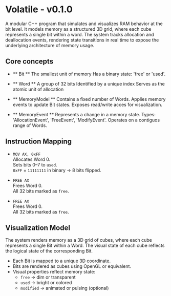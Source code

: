 # Volatile - v0.1.0
A modular C++ program that simulates and visualizes RAM behavior at the bit level. It models memory as a structured 3D grid, where each cube represents a single bit within a word. The system tracks allocation and deallocation events, rendering state transitions in real time to expose the underlying architecture of memory usage.


## Core concepts

- ** Bit **
    The smallest unit of memory
    Has a binary state: 'free' or 'used'.

- ** Word **
    A group of 32 bits
    Identified by a unique index
    Serves as the atomic unit of allocation

- ** MemoryModel **
    Contains a fixed number of Words.
    Applies memory events to update Bit states.
    Exposes read/write acces for visualization.

- ** MemoryEvent **
    Represents a change in a memory state.
    Types: 'AllocationEvent', 'FreeEvent', 'ModifyEvent'.
    Operates on a contiguos range of Words.

## Instruction Mapping

- `MOV AX, 0xFF`  
  Allocates Word 0.  
  Sets bits 0–7 to `used`.  
  `0xFF` = `11111111` in binary → 8 bits flipped.

- `FREE AX`  
  Frees Word 0.  
  All 32 bits marked as `free`.

- `FREE AX`  
  Frees Word 0.  
  All 32 bits marked as `free`.

## Visualization Model

The system renders memory as a 3D grid of cubes, where each cube represents a single Bit within a Word. The visual state of each cube reflects the logical state of the corresponding Bit.

- Each Bit is mapped to a unique 3D coordinate.
- Bits are rendered as cubes using OpenGL or equivalent.
- Visual properties reflect memory state:
  - `free` → dim or transparent
  - `used` → bright or colored
  - `modified` → animated or pulsing (optional)